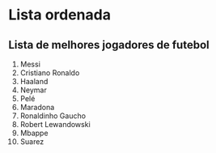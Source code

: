 # Lista ordenada #

## Lista de melhores jogadores de futebol ##

1. Messi
2. Cristiano Ronaldo
3. Haaland
4. Neymar
5. Pelé
6. Maradona
7. Ronaldinho Gaucho
8. Robert Lewandowski
9. Mbappe
10. Suarez
